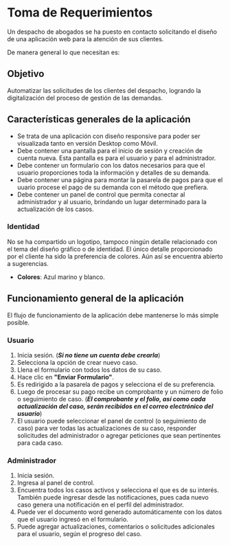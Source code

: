# Toma de Requerimientos

Un despacho de abogados se ha puesto en contacto solicitando el diseño de una aplicación web para la atención de sus clientes.

De manera general lo que necesitan es:

## Objetivo
Automatizar las solicitudes de los clientes del despacho, logrando la digitalización del proceso de gestión de las demandas.

## Características generales de la aplicación
- Se trata de una aplicación con diseño responsive para poder ser visualizada tanto en versión Desktop como Móvil.
- Debe contener una pantalla para el inicio de sesión y creación de cuenta nueva. Esta pantalla es para el usuario y para el administrador.
- Debe contener un formulario con los datos necesarios para que el usuario proporciones toda la información y detalles de su demanda.
- Debe contener una página para montar la pasarela de pagos para que el uuario procese el pago de su demanda con el método que prefiera.
- Debe contener un panel de control que permita conectar al administrador y al usuario, brindando un lugar determinado para la actualización de los casos.

### Identidad
No se ha compartido un logotipo, tampoco ningún detalle relacionado con el tema del diseño gráfico o de identidad. El único detalle proporcionado por el cliente ha sido la preferencia de colores. Aún así se encuentra abierto a sugerencias.
- **Colores**: Azul marino y blanco.

## Funcionamiento general de la aplicación
El flujo de funcionamiento de la aplicación debe mantenerse lo más simple posible.
### Usuario
1. Inicia sesión. (***Si no tiene un cuenta debe crearla***)
2. Selecciona la opción de crear nuevo caso.
3. Llena el formulario con todos los datos de su caso.
4. Hace clic en **"Enviar Formulario"**.
5. Es redirigido a la pasarela de pagos y selecciona el de su preferencia.
6. Luego de procesar su pago recibe un comprobante y un número de folio o seguimiento de caso. (***El comprobante y el folio, así como cada actualización del caso, serán recibidos en el correo electrónico del usuario***)
7. El usuario puede seleccionar el panel de control (o seguimiento de caso) para ver todas las actualizaciones de su caso, responder solicitudes del administrador o agregar peticiones que sean pertinentes para cada caso.
### Administrador
1. Inicia sesión.
2. Ingresa al panel de control.
3. Encuentra todos los casos activos y selecciona el que es de su interés. También puede ingresar desde las notificaciones, pues cada nuevo caso genera una notificación en el perfil del administrador.
4. Puede ver el documento word generado automáticamente con los datos que el usuario ingresó en el formulario.
5. Puede agregar actualizaciones, comentarios o solicitudes adicionales para el usuario, según el progreso del caso.
